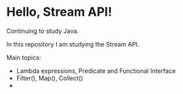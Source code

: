 # Hello, Stream API!

Continuing to study Java. 

In this repository I am studying the Stream API.

Main topics:
- Lambda expressions, Predicate and Functional Interface
- Filter(), Map(), Collect()
- 
